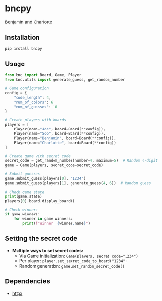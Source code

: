# bncpy

Benjamin and Charlotte

## Installation

```bash
pip install bncpy
```

## Usage

```python
from bnc import Board, Game, Player
from bnc.utils import generate_guess, get_random_number

# Game configuration
config = {
    "code_length": 4,
    "num_of_colors": 6,
    "num_of_guesses": 10
}

# Create players with boards
players = [
    Player(name="Jae", board=Board(**config)),
    Player(name="Soo", board=Board(**config)),
    Player(name="Benjamin", board=Board(**config)),
    Player(name="Charlotte", board=Board(**config))
]

# Create game with secret code
secret_code = get_random_number(number=4, maximum=5)  # Random 4-digit code
game = Game(players, secret_code=secret_code)

# Submit guesses
game.submit_guess(players[0], "1234")
game.submit_guess(players[1], generate_guess(4, 6))  # Random guess

# Check game state
print(game.state)
players[0].board.display_board()

# Check winners
if game.winners:
    for winner in game.winners:
        print(f"Winner: {winner.name}")
```

## Setting the secret code

- **Multiple ways to set secret codes:**
  - Via Game initialization: `Game(players, secret_code="1234")`
  - Per player: `player.set_secret_code_to_board("1234")`
  - Random generation: `game.set_random_secret_code()`

## Dependencies

- [httpx](https://github.com/encode/httpx)
